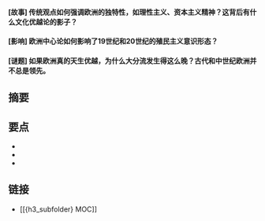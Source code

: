 #### [故事] 传统观点如何强调欧洲的独特性，如理性主义、资本主义精神？这背后有什么文化优越论的影子？


#### [影响] 欧洲中心论如何影响了19世纪和20世纪的殖民主义意识形态？


#### [谜题] 如果欧洲真的天生优越，为什么大分流发生得这么晚？古代和中世纪欧洲并不总是领先。


## 摘要


## 要点

- 
- 
- 

## 链接

- [[{h3_subfolder} MOC]]
